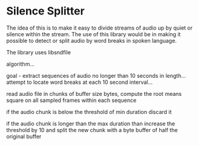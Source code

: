 # Silence Splitter

The idea of this is to make it easy to divide streams of audio up by quiet or silence within the stream.
The use of this library would be in making it possible to detect or split audio by word breaks in spoken language.

The library uses libsndfile 


algorithm...

goal - extract sequences of audio no longer than 10 seconds in length... attempt to locate word breaks at each 10 second interval...

read audio file in chunks of buffer size bytes, compute the root means square on all sampled frames within each sequence

if the audio chunk is below the threshold of min duration discard it

if the audio chunk is longer than the max duration than increase the threshold by 10 and split the new chunk with a byte buffer of half the original buffer
